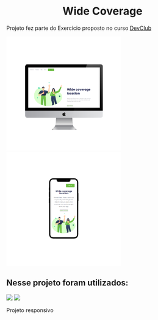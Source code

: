 <h1 align="center">Wide Coverage</h1>
<p>Projeto fez parte do Exercício proposto no curso <a href="https://rodolfomori.com.br/devclub/">DevClub</a></p>
<P> 
<img class="img1" max width="300px" src="https://github.com/Brunnocgama/Wide-coverage-location/blob/master/img/1-removebg-preview.png?raw=true" alt="imagem do projeto no pc"/>
<img max width="300px" src="https://github.com/Brunnocgama/Wide-coverage-location/blob/master/img/2-removebg-preview.png?raw=true" alt="imagem do projeto no pc"/>
<h2>Nesse projeto foram utilizados:</h2>
<img  src="https://img.shields.io/badge/HTML5-E34F26?style=for-the-badge&logo=html5&logoColor=white"/>
<img src="https://img.shields.io/badge/CSS3-1572B6?style=for-the-badge&logo=css3&logoColor=white"/>
<br/>
</p>
<p>Projeto responsivo</p>

